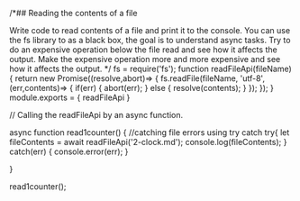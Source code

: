 /*## Reading the contents of a file

Write code to read contents of a file and print it to the console. 
You can use the fs library to as a black box, the goal is to understand async tasks. 
Try to do an expensive operation below the file read and see how it affects the output. 
Make the expensive operation more and more expensive and see how it affects the output. 
*/
fs = require('fs');
function readFileApi(fileName) {
    return new Promise((resolve,abort)=> {
        fs.readFile(fileName, 'utf-8', (err,contents)=> {
            if(err) {
                abort(err);
            }
            else {
                resolve(contents);
            }
        });
    });
}
module.exports = { readFileApi }

// Calling the readFileApi by an async function.

async function read1counter() {
    //catching file errors using try catch
    try{
        let fileContents = await readFileApi('2-clock.md');
        console.log(fileContents);
    }
    catch(err) {
       console.error(err);
    }
    
    
}

read1counter();